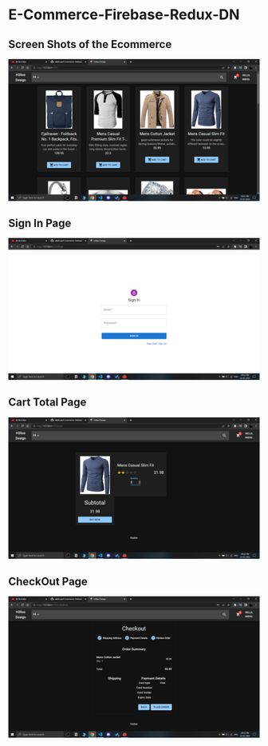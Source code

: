# E-Commerce-Firebase-Redux-DN

## Screen Shots of the Ecommerce
![Alt text](src/assets/Screenshot%20(527).png)
## Sign In Page
![Alt text](src/assets/Screenshot%20(529).png)
## Cart Total Page
![Alt text](src/assets/Screenshot%20(528).png)
## CheckOut Page
![Alt text](src/assets/Screenshot%20(530).png)